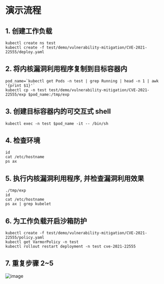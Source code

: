 # 演示流程

## 1. 创建工作负载
```
kubectl create ns test
kubectl create -f test/demo/vulnerability-mitigation/CVE-2021-22555/deploy.yaml
```

## 2. 将内核漏洞利用程序复制到目标容器内
```
pod_name=`kubectl get Pods -n test | grep Running | head -n 1 | awk '{print $1}'`
kubectl cp -n test test/demo/vulnerability-mitigation/CVE-2021-22555/exp $pod_name:/tmp/exp
```

## 3. 创建目标容器内的可交互式 shell
```
kubectl exec -n test $pod_name -it -- /bin/sh
```

## 4. 检查环境
```
id
cat /etc/hostname
ps ax
```

## 5. 执行内核漏洞利用程序, 并检查漏洞利用效果
```
./tmp/exp
id
cat /etc/hostname
ps ax | grep kubelet
```

## 6. 为工作负载开启沙箱防护
```
kubectl create -f test/demo/vulnerability-mitigation/CVE-2021-22555/policy.yaml
kubectl get VarmorPolicy -n test
kubectl rollout restart deployment -n test cve-2021-22555
```

## 7. 重复步骤 2~5

![image](https://github.com/bytedance/vArmor/blob/dev/test/demo/vulnerability-mitigation/CVE-2021-22555/demo.gif)
